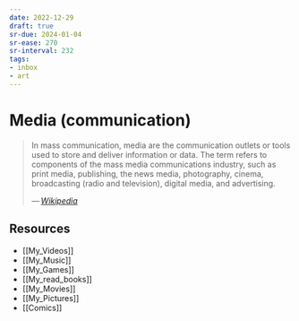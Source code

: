 ```yaml
---
date: 2022-12-29
draft: true
sr-due: 2024-01-04
sr-ease: 270
sr-interval: 232
tags:
- inbox
- art
---
```


# Media (communication)

> In mass communication, media are the communication outlets or tools used to
> store and deliver information or data. The term refers to components of the
> mass media communications industry, such as print media, publishing, the news
> media, photography, cinema, broadcasting (radio and television), digital
> media, and advertising.
>
> — <cite>[Wikipedia](https://en.wikipedia.org/wiki/Media_\(communication\))</cite>

## Resources
- [[My_Videos]]
- [[My_Music]]
- [[My_Games]]
- [[My_read_books]]
- [[My_Movies]]
- [[My_Pictures]]
- [[Comics]]
